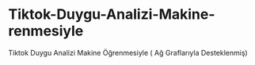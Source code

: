 # Tiktok-Duygu-Analizi-Makine-renmesiyle
Tiktok Duygu Analizi Makine Öğrenmesiyle ( Ağ Graflarıyla Desteklenmiş)
